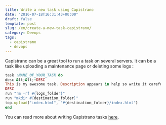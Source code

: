 ```yaml
---
title: Write a new task using Capistrano
date: "2016-07-18T16:31:43+00:00"
draft: false
template: post
slug: /en/create-a-new-task-capistrano/
category: Devops
tags:
  - capistrano
  - devops
---
```

Capistrano can be a great tool to run a task on several servers. It can be a task like uploading a maintenance page or deleting some logs :
```ruby 
task :NAME_OF_YOUR_TASK do
desc &lt;&lt;-DESC
This is my awesome task. Description appears in help so write it carefully.
DESC
run "rm -rf #{logs_folder}"
run "mkdir #{destination_folder}"
top.upload("index.html", "#{destination_folder}/index.html")
end
```

You can read more about writing Capistrano tasks [here](http://vladigleba.com/blog/2014/04/10/deploying-rails-apps-part-6-writing-capistrano-tasks/).
